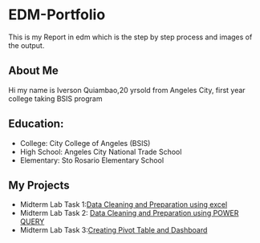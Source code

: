 
# EDM-Portfolio
This is my Report in edm which is the step by step process and images of the output.
## About Me
Hi my name is Iverson Quiambao,20 yrsold from Angeles City, first year college taking BSIS program
## Education:
- College: City College of Angeles (BSIS)
- High School: Angeles City National Trade School
- Elementary: Sto Rosario Elementary School
## My Projects
- Midterm Lab Task 1:[Data Cleaning and Preparation using excel](https://github.com/Iverson748/EDM-Portfolio/blob/main/Midterm%20Lab%20Task%201/Readme.md)
- Midterm Lab Task 2: [Data Cleaning and Preparation using POWER QUERY](https://github.com/Iverson748/EDM-Portfolio/blob/main/Midterm%20Lab%20Task%202/Readme.md)
- Midterm Lab Task 3:[Creating Pivot Table and Dashboard](https://github.com/Iverson748/EDM-Portfolio/blob/main/Midterm%20Lab%20Task%203/Readme.md)
